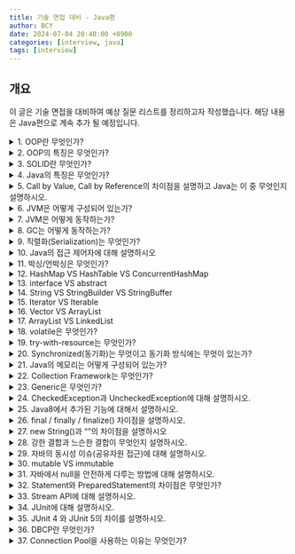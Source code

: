 ```yaml
---
title: 기술 면접 대비 - Java편
author: BCY
date: 2024-07-04 20:40:00 +0900
categories: [interview, java]
tags: [interview]
---
```

## 개요
이 글은 기술 면접을 대비하여 예상 질문 리스트를 정리하고자 작성했습니다.
해당 내용은 Java편으로 계속 추가 될 예정입니다.

<details>
  <summary>1. OOP란 무엇인가?</summary>
  Object-Oriented Programming의 약자로 객체 지향 프로그래밍을 뜻함
</details>

<details>
  <summary>2. OOP의 특징은 무엇인가?</summary>
  OOP의 특징은 크게 4가지로 나뉜다.
  <ul>
    <li>캡슐화(Encapsulation)
      <ul>
        <li>하나의 객체가 특정한 목적을 위해 필요한 변수나 메소드를 하나로 묶는 것을 의미</li>
        <li>캡슐화를 하면 불필요한 정보를 감출 수 있기 때문에, 정보은닉을 할 수 있다는 특징이 있음</li>
      </ul>
    </li>
    <li>추상화(Abstraction)
      <ul>
        <li>목적과 관련이 없는 부분을 제거하여 필요한 부분만을 표현하기 위한 개념</li>
        <li>객체들의 공통된 특징을 파악해 정의해 놓은 설계 기법</li>
      </ul>
    </li>
    <li>상속(Inheritance)
      <ul>
        <li>기존 상위클래스에 근거하여 새롭게 클래스와 행위를 정의할 수 있게 도와주는 개념</li>
        <li>기존 클래스에 기능을 가져와 재사용할 수 있으면서도 동시에 새롭게 만든 클래스에 새로운 기능을 추가할 수 있게 만들어줌(코드의 중복을 없애기 위함)</li>
      </ul>
    </li>
    <li>다형성(Polymorphism)
      <ul>
        <li>형태가 같은데 다른 기능을 하는 것을 의미, 이를 통해 코드의 재사용, 코드 길이 감소가 되어 유지보수가 용이하도록 도와줌</li>
        <li>
          <ul>
            <li>Overriding: 상위 클래스의 메소드를 하위 클래스에서 재정의하여 사용하는 것</li>
            <li>Overloading: 메소드의 이름은 같지만 파라미터의 타입, 개수에 따라 다른 메소드가 되도록 함</li>
          </ul>
        </li>
      </ul>
    </li>
  </ul>
</details>

<details>
  <summary>3. SOLID란 무엇인가?</summary>
  객체 지향 프로그래밍의 5가지 주요 원칙, 이 원칙을 따를 시 높은 수준의 유지/보수가 쉬운 코드를 작성하고 시스템을 올바르게 설계할 수 있음
  <ul>
    <li>단일 책임 원칙(Single Responsibility Principle, SRP): 클래스 자체는 하나의 작업만 수행하는데 집중해야 한다는 원칙, 어떤 클래스를 변경할 때는 단 하나의 이유만 있어야 단일 책임 원칙을 지키는 것</li>
    <li>개방 폐쇄 원칙(Open-Close Principle, OCP): 상속에 관한 것으로 클래스는 수정에 대해 닫혀 있어야 하고 확장에 대해 열려있어야 함, 기존 구성요소는 수정이 일어나지 말아야하며 쉽게 확장이 가능하여 재사용할 수 있어야함</li>
    <li>리스코프 치환 원칙(Liskov Substitution Principle, LSP): OCP를 적용한 원칙으로 상위 클래스 객체를 하위 클래스 객체로 변경해도 올바르게 동작해야함, 하위 클래스는 상위 클래스의 동작이나 의미를 변경할 수 없음</li>
    <li>인터페이스 분리 원칙(Interface Segregation Principle, ISP): 클라이언트가 자신이 이용하지 않는 메소드에 의존하지 않아야 한다는 원칙, 인터페이스를 작은 단위로 분리시켜 클라이언트가 꼭 필요한 메소드들만 이용할 수 있게 해야함</li>
    <li>의존관계 역전 원칙(Dependency Inversion Principle, DIP): 클래스가 추상화의 구체적인 구현에 의존하는 것이 아니라 추상화 자체에 의존해야한다는 원칙으로 의존성 주입(Dependency Injection)이 이 원칙을 따르는 방법 중 하나</li>
  </ul>
</details>

<details>
  <summary>4. Java의 특징은 무엇인가?</summary>
  <ul>
    <li>운영체제에 독립적(JVM에서 동작하기 때문에, 특정 운영체제에 종속 되지 않음)</li>
    <li>객체 지향 언어
      <ul>
        <li>클래스와 객체를 사용하여 프로그램을 간결하게 구현 가능</li>
        <li>프로그래밍 하기 위해 여러 언어적 지원을 하고 있음</li>
        <li>캡슐화, 상속, 추상화, 다형성이 특징</li>
      </ul>
    </li>
    <li>자동 메모리 관리(Garbage Collection)</li>
    <li>네트워크와 분산환경 지원</li>
    <li>멀티쓰레드(동시사용가능) 지원</li>
    <li>동적 로딩(그때 그때 사용 가능) 지원</li>
    <li>오픈소스임(OpenJDK가 오픈소스)</li>
  </ul>
</details>

<details>
  <summary>5. Call by Value, Call by Reference의 차이점을 설명하고 Java는 이 중 무엇인지 설명하시오.</summary>
  <ul>
    <li>Call by Value: 값에 의한 호출</li>
    <li>Call by Reference: 참조에 의한 호출</li>
  </ul>
  Java는 Call by Value 방식을 사용함, primitive type을 파라미터로 넘기는 경우 해당 함수에서 같은 이름의 다른 변수를 새로 만들기 때문에 기존 값이 변경되지 않음.
  다만, Heap Memory에 생성되는 참조 타입 변수는 주소값을 전달하기 때문에 기존의 값이 변경되어 Call by Reference를 사용한다는 오해를 사기도 함
</details>

<details>
  <summary>6. JVM은 어떻게 구성되어 있는가?</summary>
  <ul>
    <li>JVM: 자바 가상머신으로 자바 바이트코드를 실행 할 수 있는 주체로 JVM 덕분에 CPU나 운영체제(플랫폼)과 독릭접으로 동작 가능</li>
    <li>Garbage Collection: Heap 메모리 영역에 생성 된 객체들 중 Reachability를 잃은 객체를 탐색 후 제거하는 역할</li>
    <li>Class Loader: JVM내로 클래스 파일을 로드하고 링크를 통해 배치하는 모듈, Runtime 시에 동적으로 클래스를 로드</li>
    <li>Execution Engine: 메모리에 적재된 클래스들을 기계어로 변경해 명령어 단위로 실행하는 역할
      <ul>
        <li>Interpreter
          <ul>
            <li>자바 바이트 코드를 명령어 단위로 읽어서 실행</li>
            <li>한 줄 씩 수행하기 때문에 느림</li>
          </ul>
        </li>
        <li>JIT(Just-In-Time)
          <ul>
            <li>인터프리터 방식으로 실행되다가 적절한 시점에 바이트 코드 전체를 컴파일하여 네이티브 코드로 변경하고, 그 이후부터는 더 이상 인터프리팅 하지 않고 네이티브 코드로 직접 실행함</li>
          </ul>
        </li>
      </ul>
    </li>
    <li>Runtime Data Areas
      <ul>
        <li>Method Area
          <ul>
            <li>클래스 멤버 변수, 메소드 정보, Type(Class or interface)정보, Constant Pool, static, final 변수 등이 생성</li>
          </ul>
        </li>
        <li>Heap Area
          <ul>
            <li>동적으로 생성된 오브젝트와 배열이 저장되는 곳</li>
            <li>Garbage Collection의 대상이 되는 영역</li>
          </ul>
        </li>
        <li>Stack Area
          <ul>
            <li>지역 변수, 파라미터 등이 생성되는 영역</li>
            <li>동적으로 객체를 생성하면 실제 객체는 Heap에 할당되고 해당 레퍼런스만 Stack에 저장됨</li>
            <li>Heap에 있는 오브젝트가 Stack에서 참조 할 수 없는 경우 GC의 대상이 됨</li>
          </ul>
        </li>
        <li>PC Register
          <ul>
            <li>Thread가 시작될 때마다 생성됨</li>
            <li>현재 Thread가 실행되는 부분의 주소와 명령을 저장</li>
          </ul>
        </li>
        <li>Native Method Stack
          <ul>
            <li>기계어로 작성된 프로그램을 실행시키는 영역</li>
            <li>Java외의 언어로 작성된 네이티브 코드를 위한 메모리 영역</li>
          </ul>
        </li>
      </ul>
    </li>
  </ul>
</details>

<details>
  <summary>7. JVM은 어떻게 동작하는가?</summary>
  <ul>
    <li>프로그램이 실행되면 OS로부터 프로그램이 필요로 하는 메모리를 할당 받음</li>
    <li>javac를 통해 .java 파일이 .class파일(바이트 코드)로 변환됨</li>
    <li>Class Loader에서 바이트 코드를 JVM에 로드 시킴</li>
    <li>로딩된 바이트 코드를 execution engine을 통해 기계어로 해석</li>
    <li>해석된 바이트 코드는 runtime data areas에 배치되어 실질적인 수행이 이루어짐</li>
  </ul>
</details>

<details>
  <summary>8. GC는 어떻게 동작하는가?</summary>
  <ul>
    <li>Major GC
      <ul>
        <li>Old 영역을 조사하여 참조하지 않는 객체들을 삭제, 시간이 오래걸리고 실행중에 프로세스가 정지됨(stop-the-world)</li>
      </ul>
    </li>
    <li>Minor GC
      <ul>
        <li>JVM 의 Young 영역에서 일어나는 GC </li>
        <li>Young 에 위치한 각각의 영역이 가득 차게 되어 더 이상 새로운 객체를 생성할 수 없을 때 발생</li>
        <li>GC를 담당하는 스레드 외의 스레드에서 stop-the-world가 발생하긴 하지만 매우 짧기 때문에 stop-the-world가 발생하지 않는다고 함</li>
      </ul>
    </li>
  </ul>
</details>

<details>
  <summary>9. 직렬화(Serialization)는 무엇인가?</summary>
  <ul>
    <li>자바에서 입출력을 할 때에는 스트림이라는 통로를 통해 데이터가 이동함. 하지만 객체는 바이트형이 아니라서 스트림을 통해 파일에 저장하거나 네트워크로 전송할 수 없음</li>
    <li>따라서 객체를 스트림을 통해 입출력하려면 바이트 배열로 변환하는 것이 필요한데, 이를 '직렬화' 라고 함</li>
    <li>시스템이 종료되더라도 없어지지 않는 장점을 가지며 영속화(Persistence)된 데이터이기 때문에 네트워크로 전송이 가능함</li>
  </ul>
</details>

<details>
  <summary>10. Java의 접근 제어자에 대해 설명하시오</summary>
  <ul>
    <li>public: 어떤 클래스에서라도 접근이 가능</li>
    <li>protected: 동일 패키지의 클래스 또는 해당 클래스를 상속받은 다른 패키지의 클래스에서만 접근이 가능</li>
    <li>default:  해당 패키지 내에서만 접근이 가능, 접근 제어자를 별도로 설정하지 않을 때는 default가 사용됨</li>
    <li>private: 해당 클래스에서만 접근이 가능</li>
  </ul>
</details>

<details>
  <summary>11. 박싱/언박싱은 무엇인가?</summary>
  <ul>
    <li>박싱: primitive data type(기본 자료형) ➝ Wrapper Class</li>
    <li>언박싱: Wrapper Class ➝  primitive data type</li>
  </ul>
</details>

<details>
  <summary>12. HashMap VS HashTable VS ConcurrentHashMap</summary>
  <ul>
    <li>HashMap: 주요 메소드에 synchronized 키워드 선언 X, key/value에 null 입력 가능</li>
    <li>HashTable: 주요 메소드에 synchronized가 선언 O, key/value에 null 입력 불가</li>
    <li>ConcurrentHashMap: HashMap을 thread-safe하도록 만든 클래스, key/value에 null 입력 불가</li>
  </ul>
</details>

<details>
  <summary>13. interface VS abstract</summary>
  <ul>
    <li>interface(인터페이스)
      <ul>
        <li>다중 상속</li>
        <li>추상 메소드, 상수만 선언 가능</li>
        <li>생성자, 일반 변수를 가질 수 없음</li>
        <li>팀별 협업시 추상메소드를 통해 결과를 예측하고 작업 가능함(구현 객체의 동일성 보장)</li>
      </ul>
    </li>
  </ul>
  <ul>
    <li>abstract(추상 클래스)
      <ul>
        <li>다중 상속 불가</li>
        <li>추상 메소드 1개 이상, 일반 변수, 일반 메소드 선언 가능</li>
        <li>생성자, 일반 변수를 가질 수 있음</li>
        <li>메소드의 부분 구현이 가능(부분 구현된 메소드를 상속받아 확장시키기 위함)</li>
      </ul>
    </li>
  </ul>
</details>

<details>
  <summary>14. String VS StringBuilder VS StringBuffer</summary>
  <ul>
    <li>String
      <ul>
        <li>immutable(불변)</li>
        <li>객체를 한 번 할당할 시 메모리 공간에 변동이 없음(할당 시 Heap String Pool영역에 생성되어 그 값을 계속 사용함)</li>
        <li>동기화 신경X</li>
      </ul>
    </li>
  </ul>
  <ul>
    <li>StringBuilder
      <ul>
        <li>mutable(가변)</li>
        <li>동기화 지원X</li>
      </ul>
    </li>
  </ul>
  <ul>
    <li>StringBuffer
      <ul>
        <li>mutable(가변)</li>
        <li>각 메소드 별로 Synchronized Keyword가 존재함</li>
        <li>멀티 스레드 환경에서도 동기화 지원(thread-safe)</li>
      </ul>
    </li>
  </ul>
</details>

<details>
  <summary>15. Iterator VS Iterable</summary>
  <ul>
    <li>Iterator
      <ul>
        <li>Java 1.2에 발표된 인터페이스</li>
        <li>hasNext, next 등을 통해 현재 위치를 알 수 있고 다음 element가 있는지를 판단하는 기능등에 대한 명세를 제공</li>
        <li>대게 Collection 인터페이스를 사용하는 클래스의 경우 별도의 Iterator를 구현하여 사용</li>
      </ul>
    </li>
  </ul>
  <ul>
    <li>Iterable
      <ul>
        <li>Java 1.5부터 나온 인터페이스</li>
        <li>Iterator보다 더 늦게 나온 인터페이스로 Iterator를 제공하는 메서드를 보유하고 있는 인터페이스</li>
        <li>실질적으로 for-each를 사용할 수 있는 클래스라는것을 명세해주는 기능을 제공</li>
      </ul>
    </li>
  </ul>
</details>

<details>
  <summary>16. Vector VS ArrayList</summary>
  둘 다 동적인 배열을 다루는 Collection Framework
  <ul>
    <li>Vector
      <ul>
        <li>동기화가 된 상태(thread-safe)</li>
        <li>상대적으로 속도가 느림(동기화가 되었기 때문)</li>
      </ul>
    </li>
    <li>ArrayList
      <ul>
        <li>동기화가 안된 상태</li>
        <li>상대적으로 속도가 빠름(동기화가 되지 않았기 때문)</li>
        <li>멀티 스레드 환경이 아닐 경우 사용 권장</li>
      </ul>
    </li>
  </ul>
</details>

<details>
	<summary>17. ArrayList VS LinkedList</summary>
	<ul>
		<li>ArrayList
			<ul>
				<li>내부적으로 데이터를 배열로 관리하고 데이터 추가/삭제 시 임시 배열을 사용하여 데이터를 복사함</li>
				<li>데이터 별 인덱스가 있어서 검색에는 유리</li>
				<li>임시 배열을 사용하기 때문에 데이터 추가/삭제에는 불리</li>
			</ul>
		</li>
		<li>LinkedList
			<ul>
				<li>내부적으로 노드 단위의 데이터를 관리함, 자신의 앞/뒤 노드만 인지하는 상태</li>
				<li>인덱스가 따로 없기 때문에 검색 시 전 노드를 순회 해야해서 검색에 불리</li>
				<li>데이터 추가/삭제 시 불필요한 데이터 복사가 없어서 유리</li>
			</ul>
		</li>
	</ul>
</details>

<details>
	<summary>18. volatile은 무엇인가?</summary>
	<ul>
		<li>멀티 스레딩 환경에서 동기화를 해주는 키워드</li>
		<li>Java에서는 멀티 코어 프로세서에서 코어마다 별도의 캐시를 가지고 있어서 발생되는 일을 방지할 때 사용</li>
		<li>변수 앞에 volatile을 붙이면 코어가 변수의 값을 읽어올 때, 캐시가 아닌 메모리에서 읽어오기 때문에 캐시와 메모리간의 값의 불일치가 해결됨</li>
	</ul>
</details>

<details>
	<summary>19. try-with-resource는 무엇인가?</summary>
	<ul>
		<li>try 구문이 끝날 때 자동으로 자원을 해제시켜주는 기능</li>
		<li>이 때, try에 전달할 수 있는 자원은 AutoCloseable 인터페이스의 구현체로 한정됨(AutoCloseable은 JDK1.7부터 추가된 인터페이스)</li>
	</ul>
</details>

<details>
	<summary>20. Synchronized(동기화)는 무엇이고 동기화 방식에는 무엇이 있는가?</summary>
	여러 개의 스레드가 하나의 자원에 접근할 때 주어진 순간에는 단 하나의 스레드만 접근이 가능하도록 하는 것
	<ul>
		<li>동기화 방법
			<ul>
				<li>synchronized 메소드를 만들어 사용</li>
				<li>synchronized 블록을 사용</li>
			</ul>
		</li>
	</ul>
</details>

<details>
	<summary>21. Java의 메모리는 어떻게 구성되어 있는가?</summary>
	<ul>
		<li>메소드 영역: static 변수, 전역변수, 코드에서 사용되는 class 정보가 할당됨</li>
		<li>Stack: 지역변수, 메소드 등이 할당되는 LIFO 방식의 메모리</li>
		<li>Heap: new 연산자를 통해 동적 할당된 객체들이 저장됨, GC에 의해 메모리가 관리됨</li>
	</ul>
</details>

<details>
	<summary>22. Collection Framework는 무엇인가?</summary>
	<ul>
		<li>다수의 데이터를 쉽고 효과적으로 처리할 수 있는 표준화된 방법을 제공하는 클래스의 집합</li>
		<li>List, Set은 Collection Interface를 상속받음</li>
		<li>구조상의 차이로 Map은 별도로 정의됨</li>
		<li>List
			<ul>
				<li>순서가 있는 데이터의 집합으로 데이터의 중복을 허용</li>
				<li>구현 클래스: Vector, ArrayList, LinkedList, Stack, Queue</li>
			</ul>
		</li>
		<li>Set
			<ul>
				<li>순서가 없는 데이터의 집합으로 데이터의 중복을 허용하지 않음</li>
				<li>구현 클래스: HashSet, TreeSet</li>
			</ul>
		</li>
		<li>Map
			<ul>
				<li>키와 한 쌍을 이루는 데이터의 집합으로 순서가 없음, 키는 중복 허용X / 값은 중복 허용O</li>
				<li>구현 클래스: HashMap, TreeMap, HashTable, Properties</li>
			</ul>
		</li>
	</ul>
</details>

<details>
	<summary>23. Generic은 무엇인가?</summary>
	<ul>
		<li>객체의 타입을 컴파일 시에 체크하여 객체 타입의 안정성을 높이고 형변환의 번거로움을 덜어줌</li>
		<li>안정성을 높이고 코드를 간결하게 짤 수 있도록 도움</li>
	</ul>
</details>

<details>
	<summary>24. CheckedException과 UncheckedException에 대해 설명하시오.</summary>
	<ul>
		<li>CheckedException
			<ul>
				<li>반드시 예외를 처리해야함(try-catch, throws)</li>
				<li>확인 시점: 컴파일 단계</li>
				<li>예외 발생시 롤백하지 않음</li>
				<li>예외 종류: RuntimeException을 제외한 모든 예외</li>
			</ul>
		</li>
		<li>UncheckedException
			<ul>
				<li>예외 처리를 강제하지 않음</li>
				<li>확인 시점: 실행(Runtime)단계</li>
				<li>예외 발생시 롤백함</li>
				<li>예외 종류: RuntimeException 하위 예외(RuntimeException을 상속함)</li>
			</ul>
		</li>
	</ul>
</details>

<details>
	<summary>25. Java8에서 추가된 기능에 대해서 설명하시오.</summary>
	<ul>
		<li>추가된 기능: Lambda식, Stream API, Optional, 날짜 시간 API, StringJoiner</li>
		<li>Lambda는 함수형 프로그래밍을 지원하기 위한 기능</li>
		<li>Stream API는 고차함수를 지원함</li>
		<li>Optional은 Null-safety를 제공하며, Stream과 사용법이 유사함 </li>
		<li>날짜 시간 API는 Joda-time등의 라이브러리에서 영향을 받음</li>
		<li>StringJoiner는 문자열을 간단하게 구분자로 합칠 수 있는 기능을 제공</li>
	</ul>
</details>

<details>
	<summary>26. final / finally / finalize() 차이점을 설명하시오.</summary>
	<ul>
		<li>final
			<ul>
				<li>final class: 다른 클래스에서 상속할 수 없음</li>
				<li>final method: 다른 메소드에서 오버라이딩할 수 없음</li>
				<li>final variable: 변하지 않는 상수 값이 되어 새로 할당할 수 없는 변수가 됨</li>
			</ul>
		</li>
		<li>finally
			<ul>
				<li>try-catch or try-catch-resource 구문 사용 시, 정상적으로 작업을 한 경우와 에러가 발생했을 경우를 포함하여 마무리가 필요한 작업이 있을 경우 해당 코드를 작성해주는 코드 블록</li>
			</ul>
		</li>
		<li>finalize()
			<ul>
				<li>GC에 의해 호출되는 함수로 절대 호출해서는 안되는 함수</li>
				<li>GC가 발생하는 시점이 불분명하기 때문에 해당 함수가 실행된다는 보장이 없음</li>
			</ul>
		</li>
	</ul>
</details>

<details>
	<summary>27. new String()과 “”의 차이점을 설명하시오</summary>
	<ul>
		<li>“”로 선언된 String은 String Pool에 추가되고 해당 값을 참조 값으로 가지게 됨</li>
		<li>new String()의 경우는 Heap 영역에 새로운 객체를 등록하게 됨</li>
	</ul>
</details>

<details>
	<summary>28. 강한 결합과 느슨한 결합이 무엇인지 설명하시오.</summary>
	<ul>
		<li>강한 결합(Tight Coupling)
			<ul>
				<li>클래스와 객체가 서로 의존적이라 객체가 변경될 시 클래스가 전체적으로 수정되어야 할 위험이 있음</li>
				<li>객체 간 강한 결합을 이루게 되면 멤버 변수에 대한 오브젝트 변경시 코드의 변경이 많이 일어나 유지보수에 좋지 않음</li>
			</ul>
		</li>
		<li>느슨한 결합(Loose Coupling)
			<ul>
				<li>클래스의 자료구조, 메서드를 추상화 할 수 있는 인터페이스 클래스를 사용해 의존성을 최소화</li>
				<li>인터페이스를 통해 약한 결합을 이루게 하여 유지보수를 향상</li>
			</ul>
		</li>
	</ul>
</details>

<details>
	<summary>29. 자바의 동시성 이슈(공유자원 접근)에 대해 설명하시오.</summary>
	<ul>
		<li>가시성 문제
			<ul>
				<li>여러 개의 스레드가 사용됨에 따라 CPU Cache Memory와 RAM의 데이터가 서로 일치하지 않아 발생하는 문제</li>
				<li>가시성이 보장되어야하는 변수들을 CPU Cache Memory에서 불러오는 것이 아닌 RAM에서 바로 읽도록 보장해야함
					<ul>
						<li>변수에 volatile 키워드를 붙여 가시성을 보장할 수 있음</li>
					</ul>
				</li>
			</ul>
		</li>
		<li>원자성(동시 접근) 문제
			<ul>
				<li>한 줄의 프로그램 문장이 컴파일러에 의해 기계어로 변경되면서, 이를 기계가 순차적으로 처리하기 위한 여러 개의 Machine Instruction이 만들어져 실행되기 때문에 일어나는 현상</li>
				<li>원자성 문제를 synchronized, atomic을 통해 해결하면 가시성의 문제도 해결됨</li>
				<li>synchronized(blocking)
					<ul>
						<li>멀티 스레드 환경에서 동시성 제어를 위해 공유 객체를 동기화하는 키워드</li>
						<li>synchronized 블록안에서 관리되는 자원들은 원자성을 보장할 수 있음</li>
					</ul>
				</li>
				<li>atomic
					<ul>
						<li>멀티 스레드 환경에서 원자성을 보장하기 위해 나온 개념</li>
						<li>blocking이 아닌 CAS(Compared And Swap)라는알고리즘으로 작동하여 원자성을 보장함
							<ul>
								<li>CAS: volatile처럼 CPU Cache Memory와 RAM을 비교하여 일치한다면 CPU Cache Memory와 RAM에 적용하고, 일치하지 않는다면 재시도하여 어떤 스레드에서 공유자원에 읽기/쓰기 작업을 하더라도 원자성을 보장함</li>
								<li>Java의 Concurrent 패키지 타입들이 CAS를 사용</li>
							</ul>
						</li>
					</ul>
				</li>
			</ul>
		</li>
	</ul>
</details>

<details>
	<summary>30. mutable VS immutable</summary>
	<ul>
		<li>mutable: 변할 수 있는; 잘 변하는</li>
		<li>immutable: 변경할 수 없는, 불변의
			<ul>
				<li>ex. String, Boolean, Integer, Float, Long</li>
			</ul>
		</li>
	</ul>
</details>

<details>
	<summary>31. 자바에서 null을 안전하게 다루는 방법에 대해 설명하시오.</summary>
	<ul>
		<li>공개 메서드가 아닌 곳에는 assert를 사용하여 null을 방어할 수 있음</li>
		<li>메서드의 인자를 받을 때 Objects.requireNonNull()을 사용하여 방어할 수 있음</li>
		<li>Optional을 사용해 리턴 타입에서 null을 반환하지 않도록 방어할 수 있음</li>
	</ul>
</details>

<details>
	<summary>32. Statement와 PreparedStatement의 차이점은 무엇인가?</summary>
	<ul>
		<li>Statement
			<ul>
				<li>단일로 사용될 때 빠른 속도를 지님</li>
				<li>쿼리에 인자를 부여할 수 없음</li>
				<li>매번 컴파일을 수행해야함</li>
			</ul>
		</li>
		<li>PreparedStatement
			<ul>
				<li>여러 번 수행될 때 빠른 속도를 지님</li>
				<li>쿼리에 인자를 부여할 수 있음</li>
				<li>처음에 한 번만 컴파일함 </li>
			</ul>
		</li>
	</ul>
</details>

<details>
	<summary>33. Stream API에 대해 설명하시오.</summary>
	<ul>
		<li>데이터를 추상화하고, 처리하는데 자주 사용되는 함수들을 정의</li>
		<li>여기서 데이터를 추상화하였다는 것은 데이터의 종류에 상관 없이 같은 방식으로 데이터를 처리할 수 있다는 것을 의미하며, 그에 따라 재사용성을 높일 수 있음</li>
		<li>특징
			<ul>
				<li>원본의 데이터를 변경하지 않음</li>
				<li>일회용</li>
				<li>내부 반복으로 작업을 처리</li>
			</ul>
		</li>
	</ul>
</details>

<details>
	<summary>34. JUnit에 대해 설명하시오.</summary>
	<ul>
		<li>JUnit: 자바에서 동작하는 수많은 테스트 라이브러리
			<ul>
				<li>통합 테스트, 시스템 테스트, UI 테스트 등 모든 수준의 테스트를 만들 수 있음</li>
			</ul>
		</li>
		<li>JUnit 관련 어노테이션
			<ul>
				<li>@BeforeClass(@BeforeAll) : 전체 테스트 시작 전에 딱 한번 호출되는 메서드</li>
				<li>@Before(@BeforeEach) : 테스트를 진행하기 전에 동작할 메서드에 사용</li>
				<li>@Test : 테스트를 진행할 메서드에 사용</li>
				<li>@After(@AfterEach) : 테스트를 진행한 후에 동작할 메서드에 사용</li>
				<li>@AfterClass(@AfterAll) : 전체 테스트 종료 후에 딱 한번 호출되는 메서드</li>
				<li>괄호 내부의 어노테이션은 JUnit 5 문법</li>
			</ul>
		</li>
		<li>실행 순서: @BeforeClass ➝ (@Before + @Test + @After) ➝ @AfterClass
			<ul>
				<li>@Test 메서드는 독립적으로 @Before, @After를 실행</li>
				<li>@Before, @After, @Test가 여러개일 경우, 실행 순서는 순서에 의존되지 않음</li>
			</ul>
		</li>
	</ul>
</details>

<details>
	<summary>35. JUnit 4 와 JUnit 5의 차이를 설명하시오.</summary>
	<ul>
		<li>구성이 다름
			<ul>
				<li>JUnit4: 하나의 라이브러리만 추가하면 됨</li>
				<li>JUnit5: 3개의 모듈(JUnit Platform + JUnit Jupiter + JUnit Vintage)로 나눠짐</li>
			</ul>
		</li>
		<li>Java 버전 지원
			<ul>
				<li>JUnit4: java4 이상</li>
				<li>JUnit5: java8 이상</li>
			</ul>
		</li>
		<li>Spring Boot 기본 제공 버전
			<ul>
				<li>JUnit4는 Spring Boot 2.1 버전까지 기본 제공</li>
				<li>JUnit5는 Spring Boot 2.2 이후버전 부터 기본 제공</li>
			</ul>
		</li>
		<li>어노테이션의 차이
			<ul>
				<li>어노테이션 명칭이 달라짐</li>
			</ul>
		</li>
	</ul>
</details>

<details>
  <summary>36. DBCP란 무엇인가?</summary>
  <ul>
    <li>DataBase Connection Pool 의 약자로 DB와 커넥션을 맺고 있는 객체를 관리하는 역할</li>
    <li>DBCP의 특징
      <ul>
        <li>웹 컨테이너(WAS)가 실행되면서 connection 객체를 미리 pool에 생성</li>
        <li>HTTP 요청에 따라 pool에서 connection객체를 가져다 쓰고 반환</li>
        <li>이와 같은 방식으로 물리적인 데이터베이스 connection(연결) 부하를 줄이고 연결 관리</li>
        <li>pool에 미리 connection이 생성되어 있기 때문에 connection을 생성하는 데 드는 요청마다 연결 시간이 소비되지 않음</li>
        <li>커넥션을 계속해서 재사용하기 때문에 생성되는 커넥션 수를 제한적으로 설정함</li>
      </ul>
    </li>
  </ul>
</details>

<details>
  <summary>37. Connection Pool을 사용하는 이유는 무엇인가?</summary>
  <ul>
    <li>자바에서 DB에 직접 연결해서 처리하는 경우(JDBC) 드라이버(Driver)를 로드하고 커넥션(connection) 객체를 받아야함</li>
    <li>그러면 매번 사용자가 요청을 할 때마다 드라이버를 로드하고 커넥션 객체를 생성하여 연결하고 종료하기 때문에 매우 비효율적임 </li>
    <li>이런 문제를 해결하기 위해서 커넥션풀(DBCP)를 사용</li>
  </ul>
</details>
